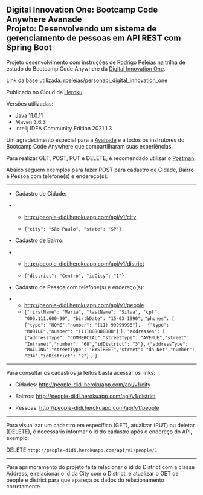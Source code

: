 <h2>Digital Innovation One: Bootcamp Code Anywhere Avanade<br>Projeto: Desenvolvendo um sistema de gerenciamento de pessoas em API REST com Spring Boot</h2>


Projeto desenvolvimento com instruções de [Rodrigo Peleias](https://github.com/rpeleias) na trilha de estudo do Bootcamp Code Anywhere da [Digital Innovation One](https://digitalinnovation.one/).

Link da base utilizada: [rpeleias/personapi_digital_innovation_one](https://github.com/rpeleias/personapi_digital_innovation_one)

Publicado no Cloud da [Heroku](https://www.heroku.com/).

Versões utilizadas:

* Java 11.0.11
* Maven 3.6.3
* Intellj IDEA Community Edition 2021.1.3

Um agradecimento especial para a [Avanade](https://www.avanade.com/pt-br) e a todos os instrutores do Bootcamp Code Anywhere que compartilharam suas experiências.

Para realizar GET, POST, PUT e DELETE, é recomendado utilizar o [Postman](https://www.postman.com/).

Abaixo seguem exemplos para fazer POST para cadastro de Cidade, Bairro e Pessoa com telefone(s) e endereço(s):

---

- Cadastro de Cidade:

- - http://people-didi.herokuapp.com/api/v1/city

  - `{"city": "São Paulo", "state": "SP"}`

    

- Cadastro de Bairro:

- - http://people-didi.herokuapp.com/api/v1/district

  - `{"district": "Centro", "idCity": "1"}`

    

- Cadastro de Pessoa com telefone(s) e endereço(s):

- - http://people-didi.herokuapp.com/api/v1/people
  - `{"firstName": "Maria", "lastName": "Silva", "cpf": "006.111.600-99", "birthDate": "15-03-1990",`
    	`"phones": [`
            `{"type": "HOME","number": "(11) 99999998"},`
    		`  {"type": "MOBILE","number": "(11)888888888"}`
        	`],`
    	`"addresses": [`
    		`{"addressType": "COMMERCIAL","streetType": "AVENUE","street": "Intranet","number": "68","idDistrict": "3"},`
    		`{"addressType": "MAILING","streetType": "BYSTREET","street": "da Net","number": "234","idDistrict": "2"}`
    	`]`
    `}`

----

Para consultar os cadastros já feitos basta acessar os links:

- Cidades: http://people-didi.herokuapp.com/api/v1/city

- Bairros: http://people-didi.herokuapp.com/api/v1/district

- Pessoas: http://people-didi.herokuapp.com/api/v1/people

----

Para visualizar um cadastro em específico (GET), atualizar (PUT) ou deletar (DELETE), é necessário informar o id do cadastro após o endereço do API, exemplo:

DELETE `http://people-didi.herokuapp.com/api/v1/people/1`

----

Para aprimoramento do projeto falta relacionar o id do District com a classe Address, e relacionar o id da City com o District, e atualizar o GET de people e district para que apareça os dados do relacionamento corretamente.
